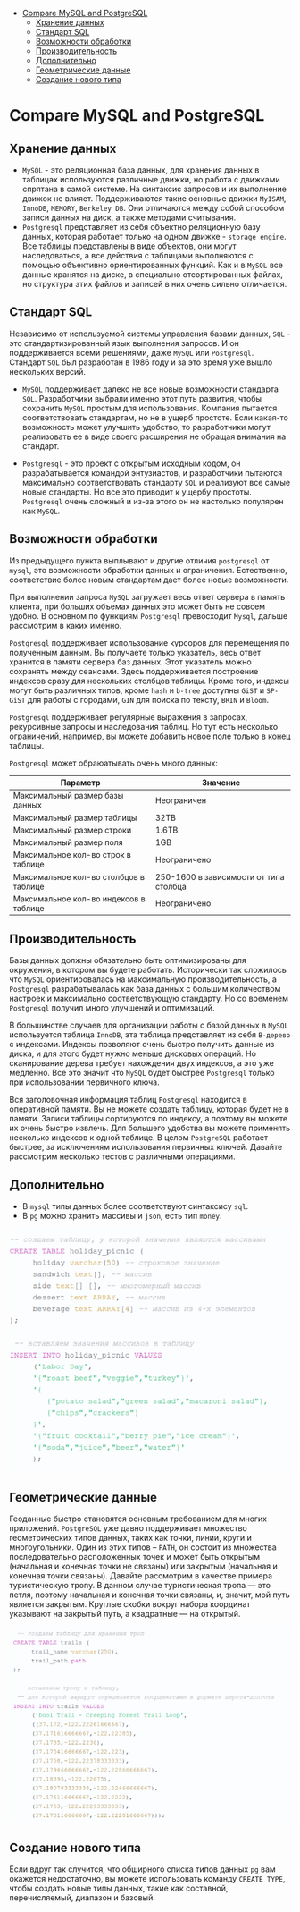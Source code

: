 <!-- TOC -->
* [Compare MySQL and PostgreSQL](#compare-mysql-and-postgresql)
  * [Хранение данных](#хранение-данных)
  * [Стандарт SQL](#стандарт-sql)
  * [Возможности обработки](#возможности-обработки)
  * [Производительность](#производительность)
  * [Дополнительно](#дополнительно)
  * [Геометрические данные](#геометрические-данные)
  * [Создание нового типа](#создание-нового-типа)
<!-- TOC -->

# Compare MySQL and PostgreSQL

## Хранение данных

- `MySQL` - это реляционная база данных, для хранения данных в таблицах используются различные движки, но работа с движками спрятана в самой системе. На синтаксис 
запросов и их выполнение движок не влияет. Поддерживаются такие основные движки `MyISAM`, `InnoDB`, `MEMORY`, `Berkeley DB`. Они отличаются между собой способом 
записи данных на диск, а также методами считывания.
- `Postgresql` представляет из себя объектно реляционную базу данных, которая работает только на одном движке - `storage engine`. Все таблицы представлены в виде 
объектов, они могут наследоваться, а все действия с таблицами выполняются с помощью объективно ориентированных функций. Как и в `MySQL` все данные хранятся на 
диске, в специально отсортированных файлах, но структура этих файлов и записей в них очень сильно отличается.

## Стандарт SQL

Независимо от используемой системы управления базами данных, `SQL` - это стандартизированный язык выполнения запросов. И он поддерживается всеми решениями, даже 
`MySQL` или `Postgresql`. Стандарт `SQL` был разработан в 1986 году и за это время уже вышло нескольких версий.

- `MySQL` поддерживает далеко не все новые возможности стандарта `SQL`. Разработчики выбрали именно этот путь развития, чтобы сохранить `MySQL` простым для 
использования. Компания пытается соответствовать стандартам, но не в ущерб простоте. Если какая-то возможность может улучшить удобство, то разработчики могут 
реализовать ее в виде своего расширения не обращая внимания на стандарт.

- `Postgresql` - это проект с открытым исходным кодом, он разрабатывается командой энтузиастов, и разработчики пытаются максимально соответствовать стандарту `SQL` 
и реализуют все самые новые стандарты. Но все это приводит к ущербу простоты. `Postgresql` очень сложный и из-за этого он не настолько популярен как `MySQL`.

## Возможности обработки

Из предыдущего пункта выплывают и другие отличия `postgresql` от `mysql`, это возможности обработки данных и ограничения. Естественно, соответствие более новым 
стандартам дает более новые возможности.

При выполнении запроса `MySQL` загружает весь ответ сервера в память клиента, при больших объемах данных это может быть не совсем удобно. В основном по функциям 
`Postgresql` превосходит `Mysql`, дальше рассмотрим в каких именно.

`Postgresql` поддерживает использование курсоров для перемещения по полученным данным. Вы получаете только указатель, весь ответ хранится в памяти сервера баз 
данных. Этот указатель можно сохранять между сеансами. Здесь поддерживается построение индексов сразу для нескольких столбцов таблицы. Кроме того, индексы могут 
быть различных типов, кроме `hash` и `b-tree` доступны `GiST` и `SP-GiST` для работы с городами, `GIN` для поиска по тексту, `BRIN` и `Bloom`.

`Postgresql` поддерживает регулярные выражения в запросах, рекурсивные запросы и наследования таблиц. Но тут есть несколько ограничений, например, вы можете 
добавить новое поле только в конец таблицы.

`Postgresql` может обраюатывать очень много данных:

|Параметр                              |Значение                              |
|--------------------------------------|--------------------------------------|
|Максимальный размер базы данных       |Неограничен                           |
|Максимальный размер таблицы           |32TB                                  |
|Максимальный размер строки            |1.6TB                                 |
|Максимальный размер поля              |1GB                                   |
|Максимальное кол-во строк в таблице   |Неограничено                          |
|Максимальное кол-во столбцов в таблице|250-1600 в зависимости от типа столбца|
|Максимальное кол-во индексов в таблице|Неограничено                          |

## Производительность

Базы данных должны обязательно быть оптимизированы для окружения, в котором вы будете работать. Исторически так сложилось что `MySQL` ориентировалась на 
максимальную производительность, а `Postgresql` разрабатывалась как база данных с большим количеством настроек и максимально соответствующую стандарту. Но со 
временем `Postgresql` получил много улучшений и оптимизаций.

В большинстве случаев для организации работы с базой данных в `MySQL` используется таблица `InnoDB`, эта таблица представляет из себя `B-дерево` с индексами. 
Индексы позволяют очень быстро получить данные из диска, и для этого будет нужно меньше дисковых операций. Но сканирование дерева требует нахождения двух индексов, 
а это уже медленно. Все это значит что `MySQL` будет быстрее `Postgresql` только при использовании первичного ключа.

Вся заголовочная информация таблиц `Postgresql` находится в оперативной памяти. Вы не можете создать таблицу, которая будет не в памяти. Записи таблицы сортируются 
по индексу, а поэтому вы можете их очень быстро извлечь. Для большего удобства вы можете применять несколько индексов к одной таблице. В целом `PostgreSQL` работает 
быстрее, за исключениям использования первичных ключей. Давайте рассмотрим несколько тестов с различными операциями.

## Дополнительно

- В `mysql` типы данных более соответствуют синтаксису `sql`.
- В `pg` можно хранить массивы и `json`, есть тип `money`.

![Screenshot](../../resources/PGArrays.png)

## Геометрические данные

Геоданные быстро становятся основным требованием для многих приложений. `PostgreSQL` уже давно поддерживает множество геометрических типов данных, таких как точки, 
линии, круги и многоугольники. Один из этих типов – `PATH`, он состоит из множества последовательно расположенных точек и может быть открытым (начальная и конечная 
точки не связаны) или закрытым (начальная и конечная точки связаны). Давайте рассмотрим в качестве примера туристическую тропу. В данном случае туристическая тропа 
— это петля, поэтому начальная и конечная точки связаны, и, значит, мой путь является закрытым. Круглые скобки вокруг набора координат указывают на закрытый путь, а 
квадратные — на открытый.

![Screenshot](../../resources/PGPath.png)

## Создание нового типа

Если вдруг так случится, что обширного списка типов данных `pg` вам окажется недостаточно, вы можете использовать команду `CREATE TYPE`, чтобы создать новые типы 
данных, такие как составной, перечисляемый, диапазон и базовый.
